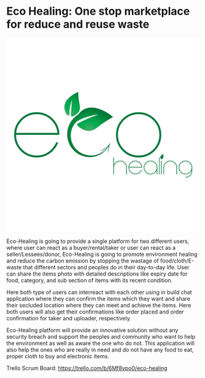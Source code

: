 # Eco Healing: One stop marketplace for reduce and reuse waste

![alt text](./images/Logo_ECO_HEALING.png)

Eco-Healing is going to provide a single platform for two different users, where user can react as a buyer/rental/taker or user can react as a seller/Lessees/donor, Eco-Healing is going to promote environment healing and reduce the carbon emission by stopping the wastage of food/cloth/E-waste that different sectors and peoples do in their day-to-day life. User can share the items photo with detailed descriptions like expiry date for food, category, and sub section of items with its recent condition.

Here both type of users can interreact with each other using in build chat application where they can confirm the items which they want and share their secluded location where they can meet and achieve the items. Here both users will also get their confirmations like order placed and order confirmation for taker and uploader, respectively.

Eco-Healing platform will provide an innovative solution without any security breach and support the peoples and community who want to help the environment as well as aware the one who do not. This application will also help the ones who are really in need and do not have any food to eat, proper cloth to buy and electronic items.

Trello Scrum Board: https://trello.com/b/6Mf8vpo0/eco-healing
